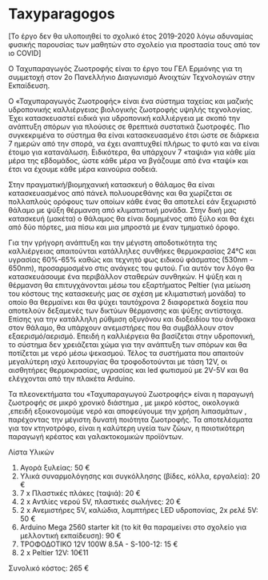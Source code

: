 # Taxyparagogos
[Το έργο δεν θα υλοποιηθεί το σχολικό έτος 2019-2020 λόγω αδυναμίας φυσικής παρουσίας των μαθητών στο σχολείο για προστασία τους από τον ιο COVID]

Ο Ταχυπαραγωγός Ζωοτροφής είναι το έργο του ΓΕΛ Ερμιόνης για τη συμμετοχή στον 2ο Πανελλήνιο Διαγωνισμό Ανοιχτών Τεχνολογιών στην Εκπαίδευση.

Ο «Ταχυπαραγωγός Ζωοτροφής» είναι ένα σύστημα ταχείας και μαζικής υδροπονικής καλλιέργειας βιολογικής ζωοτροφής υψηλής τεχνολογίας. Έχει κατασκευαστεί ειδικά για υδροπονική καλλιέργεια με σκοπό την ανάπτυξη σπόρων για πλούσιες σε θρεπτικά συστατικά ζωοτροφές. Πιο συγκεκριμένα το σύστημα θα είναι κατασκευασμένο έτσι ώστε σε διάρκεια 7 ημερών από την σπορά, να έχει αναπτυχθεί πλήρως το φυτό και να είναι έτοιμο για κατανάλωση. Ειδικότερα, θα υπάρχουν 7 «ταψιά» για κάθε μία μέρα της εβδομάδος, ώστε κάθε μέρα να βγάζουμε από ένα «ταψί» και έτσι να έχουμε κάθε μέρα καινούρια σοδειά.

Στην πραγματική/βιομηχανική κατασκευή ο θάλαμος θα είναι κατασκευασμένος από πάνελ πολυουρεθάνης και θα χωρίζεται σε πολλαπλούς ορόφους των οποίων κάθε ένας θα αποτελεί εάν ξεχωριστό θάλαμο με ψύξη θέρμανση από κλιματιστική μονάδα. Στην δική μας κατασκευή (μακέτα) ο θάλαμος θα είναι δομημένος από ξύλο και θα έχει από δύο πόρτες, μια  πίσω και μια μπροστά με έναν τμηματικό όροφο.

Για την γρήγορη ανάπτυξη και την μέγιστη αποδοτικότητα της καλλιέργειας απαιτούνται κατάλληλες συνθήκες θερμοκρασίας 24°C και υγρασίας 60%-65% καθώς και τεχνητό φως ειδικού φάσματος (530nm - 650nm), προσαρμοσμένο στις ανάγκες του φυτού. Για αυτόν τον λόγο θα κατασκευάσουμε ένα περιβάλλον σταθερών συνθηκών. Η ψύξη και η θέρμανση θα επιτυγχάνονται μέσω του εξαρτήματος Peltier (για μείωση του κόστους της κατασκευής μας σε σχέση με κλιματιστική μονάδα) το οποίο θα θερμαίνει και θα ψύχει ταυτόχρονα 2 διαφορετικά δοχεία που αποτελούν δεξαμενές των δικτύων θέρμανσης και ψύξης αντίστοιχα. Επίσης για την κατάλληλη ρύθμιση οξυγόνου και διοξειδίου του άνθρακα στον θάλαμο, θα υπάρχουν ανεμιστήρες που θα συμβάλλουν στον εξαερισμό/αερισμό. Επειδή η καλλιέργεια θα βασίζεται στην υδροπονική, το σύστημα δεν χρειάζεται χώμα για την ανάπτυξη των σπόρων και θα ποτίζεται με νερό μέσω ψεκασμού. Τέλος τα συστήματα που απαιτούν μεγαλύτερη ισχύ λειτουργίας θα τροφοδοτούνται με τάση 12V, οι αισθητήρες θερμοκρασίας, υγρασίας και led φωτισμού με 2V-5V και θα ελέγχονται από την πλακέτα Arduino.

Τα πλεονεκτήματα του  «Ταχυπαραγωγού Ζωοτροφής» είναι η παραγωγή ζωοτροφής σε μικρό χρονικό διάστημα , με μικρό κόστος, οικολογικά ,επειδή εξοικονομούμε νερό και αποφεύγουμε την χρήση λιπασμάτων , παρέχοντας την μέγιστη δυνατή ποιότητα ζωοτροφής. Τα αποτελέσματα για τον κτηνοτρόφο, είναι η καλύτερη υγεία των ζώων, η ποιοτικότερη παραγωγή κρέατος και γαλακτοκομικών προϊόντων.

Λίστα Υλικών
1) Αγορά ξυλείας: 50 €
2) Υλικά συναρμολόγησης και συγκόλλησης (βίδες, κόλλα, εργαλεία): 20 €
3) 7 x Πλαστικές πλάκες (ταψιά): 20 €
4) 2 x Αντλίες νερού 5V, πλαστικές σωλήνες: 20 €
5) 2 x Ανεμιστήρες 5V, καλώδια, λαμπτήρες LED υδροπονίας, 2x ρελέ 5V: 50 €
6) Arduino Mega 2560 starter kit (το kit θα παραμείνει στο σχολείο για μελλοντική εκπαίδευση): 90 €
7) ΤΡΟΦΟΔΟΤΙΚΟ 12V 100W 8.5A - S-100-12: 15 €
8) 2 x Peltier 12V: 10€11

Συνολικό κόστος: 265 €

